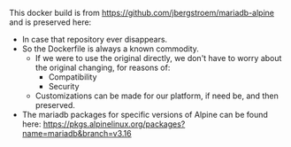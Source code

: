 This docker build is from https://github.com/jbergstroem/mariadb-alpine and is preserved here:
* In case that repository ever disappears. 
* So the Dockerfile is always a known commodity. 
  * If we were to use the original directly, we don't have to worry about the original changing, for reasons of:
    * Compatibility
    * Security
  * Customizations can be made for our platform, if need be, and then preserved.
* The mariadb packages for specific versions of Alpine can be found here: https://pkgs.alpinelinux.org/packages?name=mariadb&branch=v3.16